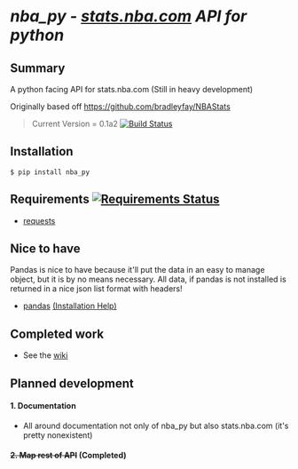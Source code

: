 # *nba_py - [stats.nba.com](http://stats.nba.com) API for python*

## Summary
A python facing API for stats.nba.com (Still in heavy development)

Originally based off <https://github.com/bradleyfay/NBAStats>

>Current Version = 0.1a2
[![Build Status](https://travis-ci.org/seemethere/nba_py.svg?branch=master)](https://travis-ci.org/seemethere/nba_py)

## Installation
    $ pip install nba_py

## Requirements [![Requirements Status](https://requires.io/github/seemethere/nba_py/requirements.svg?branch=master)](https://requires.io/github/seemethere/nba_py/requirements/?branch=master)
  * [requests](http://www.python-requests.org/en/latest/)

## Nice to have
Pandas is nice to have because it'll put the data in an easy to manage object, but it is by no means necessary. All data, if pandas is not installed is returned in a nice json list format with headers!
  * [pandas](http://pandas.pydata.org/) [(Installation Help)](https://github.com/seemethere/nba_py/wiki/Installing-pandas)


## Completed work
  * See the [wiki](https://github.com/seemethere/nba_py/wiki/Completed-Work-Log)

## Planned development
#### 1. Documentation
  * All around documentation not only of nba_py but also stats.nba.com (it's pretty nonexistent)

#### ~~2. Map rest of API~~ (Completed)
